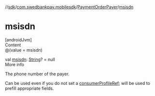 //[sdk](../../../index.md)/[com.swedbankpay.mobilesdk](../index.md)/[PaymentOrderPayer](index.md)/[msisdn](msisdn.md)



# msisdn  
[androidJvm]  
Content  
@(value = msisdn)  
  
val [msisdn](msisdn.md): [String](https://kotlinlang.org/api/latest/jvm/stdlib/kotlin/-string/index.html)? = null  
More info  


The phone number of the payer.



Can be used even if you do not set a [consumerProfileRef](consumer-profile-ref.md); will be used to prefill appropriate fields.

  



